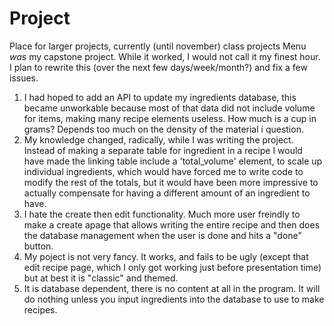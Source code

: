 # Project
Place for larger projects, currently (until november) class projects
Menu *was* my capstone project. While it worked, I would not call it my finest hour. I plan to rewrite this (over the next few days/week/month?) and fix a few issues. 
1) I had hoped to add an API to update my ingredients database, this became unworkable because most of that data did not include volume for items, making many recipe elements useless. How much is a cup in grams? Depends too much on the density of the material i question.
2) My knowledge changed, radically, while I was writing the project. Instead of making a separate table for ingredient in a recipe I would have made the linking table include a 'total_volume' element, to scale up individual ingredients, which would have forced me to write code to modify the rest of the totals, but it would have been more impressive to actually compensate for having a different amount of an ingredient to have.
3) I hate the create then edit functionality. Much more user freindly to make a create apage that allows writing the entire recipe and then does the database management when the user is done and hits a "done" button.
4) My poject is not very fancy. It works, and fails to be ugly (except that edit recipe page, which I only got working just before presentation time) but at best it is "classic" and themed. 
5) It is database dependent, there is no content at all in the program. It will do nothing unless you input ingredients into the database to use to make recipes.
